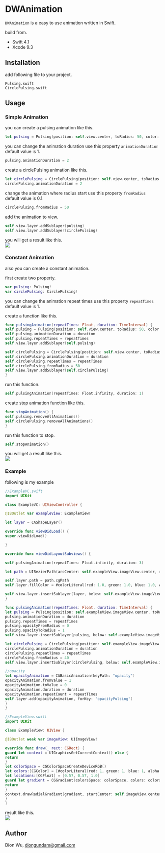 # DWAnimation

```DWAnimation``` is a easy to use animation written in Swift.

build from.
* Swift 4.1
* Xcode 9.3

## Installation
add following file to your project.

```Pulsing.swift```<br>
```CirclePulsing.swift```

## Usage

### Simple Animation
you can create a pulsing animation like this.

``` swift
let pulsing = Pulsing(position: self.view.center, toRadius: 50, color: UIColor.blue.cgColor)
```

you can change the animation duration use this property ```animationDuration``` default value is 1.<br>
``` swift
pulsing.animationDuration = 2
```

create a circlePulsing animation like this.
``` swift
let circlePulsing = CirclePulsing(position: self.view.center, toRadius: 300, color: UIColor.blue.cgColor)
circlePulsing.animationDuration = 2
```

change the animation where radius start use this property ```fromRadius``` default value is 0.1.<br>
``` swift
circlePulsing.fromRadius = 50
```

add the animation to view.
``` swift
self.view.layer.addSublayer(pulsing)
self.view.layer.addSublayer(circlePulsing)
```

you will get a result like this.<br>
![](https://github.com/Dion-Wu/DWAnimation/blob/master/DWAnimation-1.gif)  

### Constant Animation
also you can create a constant animation.

first create two property.
``` swift
var pulsing: Pulsing!
var circlePulsing: CirclePulsing!
```

you can change the animation repeat times use this property ```repeatTimes``` default value is 1.

create a function like this.
``` swift
func pulsingAnimation(repeatTimes: Float, duration: TimeInterval) {
self.pulsing = Pulsing(position: self.view.center, toRadius: 50, color: UIColor.blue.cgColor)
self.pulsing.animationDuration = duration
self.pulsing.repeatTimes = repeatTimes
self.view.layer.addSublayer(self.pulsing)

self.circlePulsing = CirclePulsing(position: self.view.center, toRadius: 300, color: UIColor.blue.cgColor)
self.circlePulsing.animationDuration = duration
self.circlePulsing.repeatTimes = repeatTimes
self.circlePulsing.fromRadius = 50
self.view.layer.addSublayer(self.circlePulsing)
}
```
run this function.
``` swift
self.pulsingAnimation(repeatTimes: Float.infinity, duration: 1)
```

create stop animation function like this.
``` swift
func stopAnimation() {
self.pulsing.removeAllAnimations()
self.circlePulsing.removeAllAnimations()
}
```
run this function to stop.
``` swift 
self.stopAnimation()
```

you will get a result like this.<br>
![](https://github.com/Dion-Wu/DWAnimation/blob/master/DWAnimation-2.gif)

### Example
following is my example

``` swift
//ExampleVC.swift
import UIKit

class ExampleVC: UIViewController {

@IBOutlet var exampleView: ExampleView!

let layer = CAShapeLayer()

override func viewDidLoad() {
super.viewDidLoad()

}

override func viewDidLayoutSubviews() {

self.pulsingAnimation(repeatTimes: Float.infinity, duration: 3)

let path = UIBezierPath(arcCenter: self.exampleView.imageView.center, radius: 40, startAngle: 0, endAngle: CGFloat.pi * 2, clockwise: true)

self.layer.path = path.cgPath
self.layer.fillColor = #colorLiteral(red: 1.0, green: 1.0, blue: 1.0, alpha: 1.0)

self.view.layer.insertSublayer(layer, below: self.exampleView.imageView.layer)
}

func pulsingAnimation(repeatTimes: Float, duration: TimeInterval) {
let pulsing = Pulsing(position: self.exampleView.imageView.center, toRadius: 40, color: #colorLiteral(red: 1, green: 1, blue: 1, alpha: 1))
pulsing.animationDuration = duration
pulsing.repeatTimes = repeatTimes
pulsing.opacityFromRadius = 0
pulsing.opacityToRadius = 1
self.view.layer.insertSublayer(pulsing, below: self.exampleView.imageView.layer)

let circlePulsing = CirclePulsing(position: self.exampleView.imageView.center, toRadius: 300, color: #colorLiteral(red: 1, green: 1, blue: 1, alpha: 1))
circlePulsing.animationDuration = duration
circlePulsing.repeatTimes = repeatTimes
circlePulsing.fromRadius = 40
self.view.layer.insertSublayer(circlePulsing, below: self.exampleView.imageView.layer)

//opacity
let opacityAnimation = CABasicAnimation(keyPath: "opacity")
opacityAnimation.fromValue = 1
opacityAnimation.toValue = 0
opacityAnimation.duration = duration
opacityAnimation.repeatCount = repeatTimes
self.layer.add(opacityAnimation, forKey: "opacityPulsing")
}
}
```

``` swift 
//ExampleView.swift
import UIKit

class ExampleView: UIView {

@IBOutlet weak var imageView: UIImageView!

override func draw(_ rect: CGRect) {
guard let context = UIGraphicsGetCurrentContext() else {
return
}
let colorSpace = CGColorSpaceCreateDeviceRGB()
let colors:[CGColor] = [#colorLiteral(red: 1, green: 1, blue: 1, alpha: 0).cgColor,#colorLiteral(red: 0.4235294118, green: 0.8117647059, blue: 0.8901960784, alpha: 0.3022285265).cgColor,#colorLiteral(red: 1, green: 1, blue: 1, alpha: 0).cgColor]
let locations:[CGFloat] = [0.57, 0.57, 1.0]
guard let gradient = CGGradient(colorsSpace: colorSpace, colors: colors as CFArray, locations: locations) else {
return
}
context.drawRadialGradient(gradient, startCenter: self.imageView.center, startRadius: 0, endCenter: self.imageView.center, endRadius: 70, options: .drawsBeforeStartLocation)
}
}
```
result like this.<br>
![](https://github.com/Dion-Wu/DWAnimation/blob/master/DWAnimation-3.gif)

## Author
Dion Wu, diongundam@gmail.com
